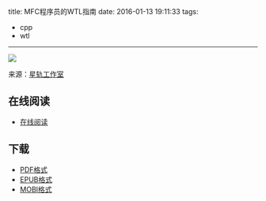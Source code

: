 title: MFC程序员的WTL指南
date: 2016-01-13 19:11:33
tags:
  - cpp
  - wtl
---

![](https://ek8whxe.cloudimg.io/s/width/226/https://www.gitbook.com/cover/book/wizardforcel/wtl-for-mfc-programmer.jpg?build=1452683437549&v=12.0.4)

来源：[星轨工作室](http://www.winmsg.com/cn/orbit.htm)

<!--more-->

## 在线阅读 ##

+ [在线阅读](https://www.gitbook.com/book/wizardforcel/wtl-for-mfc-programmer/details)

## 下载 ##

+ [PDF格式](https://www.gitbook.com/download/pdf/book/wizardforcel/wtl-for-mfc-programmer)
+ [EPUB格式](https://www.gitbook.com/download/epub/book/wizardforcel/wtl-for-mfc-programmer)
+ [MOBI格式](https://www.gitbook.com/download/mobi/book/wizardforcel/wtl-for-mfc-programmer)